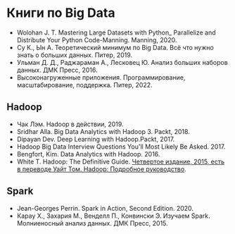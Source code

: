 # Книги по Big Data

- Wolohan J. T. Mastering Large Datasets with Python_ Parallelize and Distribute Your Python Code-Manning. Manning, 2020.
- Су К., Ын А. Теоретический минимум по Big Data. Всё что нужно знать о больших данных. Питер, 2019.
- Ульман Д. Д., Раджараман А., Лесковец Ю. Анализ больших наборов данных. ДМК Пресс, 2016.
- Высоконагруженные приложения. Программирование, масштабирование, поддержка. Питер, 2022.

## Hadoop

- Чак Лэм. Hadoop в действии, 2019.
- Sridhar Alla. Big Data Analytics with Hadoop 3. Packt, 2018.
- Dipayan Dev. Deep Learning with Hadoop.Packt, 2017.
- Hadoop Big Data Interview Questions You'll Most Likely Be Asked. 2017.
- Bengfort, Kim. Data Analytics with Hadoop. 2016.
- White T. Hadoop: The Definitive Guide. [Четвертое издание, 2015, есть в переводе Уайт Том. Hadoop: Подробное руководство](https://grut-computing.com/HadoopBook.pdf).

## Spark

- Jean-Georges Perrin. Spark in Action, Second Edition. 2020.
- Карау Х., Захария М., Венделл П., Конвински Э. Изучаем Spark. Молниеносный анализ данных. ДМК Пресс, 2015.